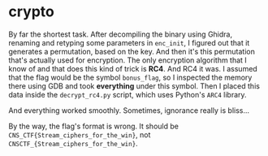 # crypto
By far the shortest task.
After decompiling the binary using Ghidra, renaming and retyping some parameters in `enc_init`, I figured out that it generates a permutation, based on the key.
And then it's this permutation that's actually used for encryption.
The only encryption algorithm that I know of and that does this kind of trick is **RC4**.
And RC4 it was.
I assumed that the flag would be the symbol `bonus_flag`, so I inspected the memory there using GDB and took **everything** under this symbol.
Then I placed this data inside the `decrypt_rc4.py` script, which uses Python's `ARC4` library.

And everything worked smoothly.
Sometimes, ignorance really is bliss...

By the way, the flag's format is wrong.
It should be `CNS_CTF{Stream_ciphers_for_the_win}`, not `CNSCTF_{Stream_ciphers_for_the_win}`.

